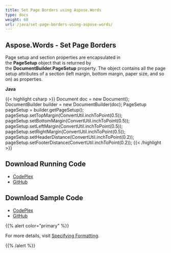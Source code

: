 ```yaml
---
title: Set Page Borders using Aspose.Words
type: docs
weight: 60
url: /java/set-page-borders-using-aspose-words/
---
```


## **Aspose.Words - Set Page Borders**

Page setup and section properties are encapsulated in the **PageSetup** object that is returned by the **DocumentBuilder.PageSetup** property. The object contains all the page setup attributes of a section (left margin, bottom margin, paper size, and so on) as properties. 

**Java**

{{< highlight csharp >}}
Document doc = new Document();
DocumentBuilder builder = new DocumentBuilder(doc);
PageSetup pageSetup = builder.getPageSetup();
pageSetup.setTopMargin(ConvertUtil.inchToPoint(0.5));
pageSetup.setBottomMargin(ConvertUtil.inchToPoint(0.5));
pageSetup.setLeftMargin(ConvertUtil.inchToPoint(0.5));
pageSetup.setRightMargin(ConvertUtil.inchToPoint(0.5));
pageSetup.setHeaderDistance(ConvertUtil.inchToPoint(0.2));
pageSetup.setFooterDistance(ConvertUtil.inchToPoint(0.2));
{{< /highlight >}}

## **Download Running Code**

- [CodePlex](https://aspose-wordsjavadocx4j.codeplex.com/releases/view/618874)
- [GitHub](https://github.com/aspose-words/Aspose.Words-for-Java/releases/tag/Aspose.Words_Java_for_Docx4j-v1.0.0)

## **Download Sample Code**

- [CodePlex](https://aspose-wordsjavadocx4j.codeplex.com/SourceControl/latest#src/main/java/com/aspose/words/examples/asposefeatures/documents/setpageborders/AsposePageBorders.java)
- [GitHub](https://github.com/aspose-words/Aspose.Words-for-Java/tree/master/Plugins/Aspose.Words-for-Java_for_Docx4j/src/main/java/com/aspose/words/examples/asposefeatures/documents/setpageborders/AsposePageBorders.java)

{{% alert color="primary" %}} 

For more details, visit [Specifying Formatting](/words/java/using-documentbuilder-to-modify-a-document/#usingdocumentbuildertomodifyadocument-specifyingformatting).

{{% /alert %}}
